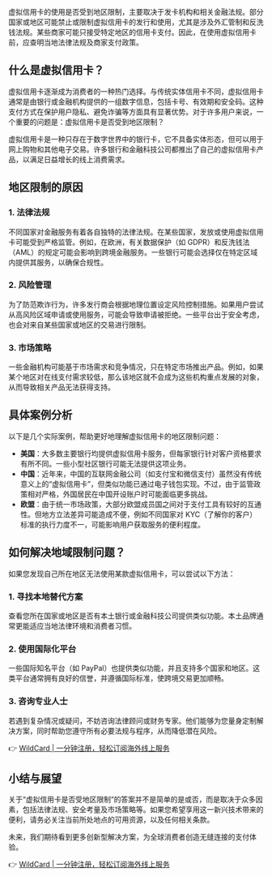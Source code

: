 虚拟信用卡的使用是否受到地区限制，主要取决于发卡机构和相关金融法规。部分国家或地区可能禁止或限制虚拟信用卡的发行和使用，尤其是涉及外汇管制和反洗钱法规。某些商家可能只接受特定地区的信用卡支付。因此，在使用虚拟信用卡前，应查明当地法律法规及商家支付政策。

## 什么是虚拟信用卡？

虚拟信用卡逐渐成为消费者的一种热门选择。与传统实体信用卡不同，虚拟信用卡通常是由银行或金融机构提供的一组数字信息，包括卡号、有效期和安全码。这种支付方式在保护用户隐私、避免诈骗等方面具有显著优势。对于许多用户来说，一个重要的问题是：虚拟信用卡是否受到地区限制？

虚拟信用卡是一种只存在于数字世界中的银行卡，它不具备实体形态，但可以用于网上购物和其他电子交易。许多银行和金融科技公司都推出了自己的虚拟信用卡产品，以满足日益增长的线上消费需求。

## 地区限制的原因

### 1. 法律法规

不同国家对金融服务有着各自独特的法律法规。在某些国家，发放或使用虚拟信用卡可能受到严格监管。例如，在欧洲，有关数据保护（如 GDPR）和反洗钱法（AML）的规定可能会影响到跨境金融服务。一些银行可能会选择仅在特定区域内提供其服务，以确保合规性。

### 2. 风险管理

为了防范欺诈行为，许多发行商会根据地理位置设定风险控制措施。如果用户尝试从高风险区域申请或使用服务，可能会导致申请被拒绝。一些平台出于安全考虑，也会对来自某些国家或地区的交易进行限制。

### 3. 市场策略

一些金融机构可能基于市场需求和竞争情况，只在特定市场推出产品。例如，如果某个地区对在线支付需求较低，那么该地区就不会成为这些机构重点发展的对象，从而导致相关产品无法获得支持。

## 具体案例分析

以下是几个实际案例，帮助更好地理解虚拟信用卡的地区限制问题：

- **美国**：大多数主要银行均提供虚拟信用卡服务，但每家银行针对客户资格要求有所不同。一些小型社区银行可能无法提供这项业务。
- **中国**：近年来，中国的互联网金融公司（如支付宝和微信支付）虽然没有传统意义上的“虚拟信用卡”，但类似功能已通过电子钱包实现。不过，由于监管政策相对严格，外国居民在中国开设账户时可能面临更多挑战。
- **欧盟**：由于统一市场政策，大部分欧盟成员国之间对于支付工具有较好的互通性。但地方立法差异可能造成不便，例如不同国家对 KYC（了解你的客户）标准的执行力度不一，可能影响用户获取服务的便利程度。

## 如何解决地域限制问题？

如果您发现自己所在地区无法使用某款虚拟信用卡，可以尝试以下方法：

### 1. 寻找本地替代方案

查看您所在国家或地区是否有本土银行或金融科技公司提供类似功能。本土品牌通常更能适应当地法律环境和消费者习惯。

### 2. 使用国际化平台

一些国际知名平台（如 PayPal）也提供类似功能，并且支持多个国家和地区。这类平台通常拥有良好的信誉，并遵循国际标准，使跨境交易更加顺畅。

### 3. 咨询专业人士

若遇到复杂情况或疑问，不妨咨询法律顾问或财务专家。他们能够为您量身定制解决方案，同时帮助您遵守所有必要法规与程序，从而降低潜在风险。

👉 [WildCard | 一分钟注册，轻松订阅海外线上服务](https://bit.ly/bewildcard)

## 小结与展望

关于“虚拟信用卡是否受地区限制”的答案并不是简单的是或否，而是取决于众多因素，包括法律法规、安全考量及市场策略等。如果您希望享用这一新兴技术带来的便利，请务必关注当前所处地点的可用资源，以及任何相关条款。

未来，我们期待看到更多创新型解决方案，为全球消费者创造无缝连接的支付体验。

👉 [WildCard | 一分钟注册，轻松订阅海外线上服务](https://bit.ly/bewildcard)